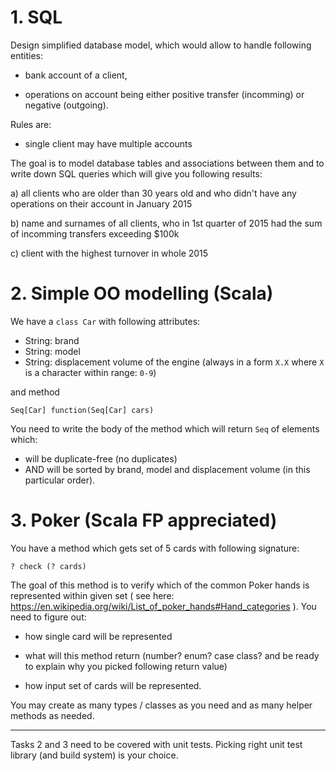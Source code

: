 # 1. SQL #

Design simplified database model, which would allow to handle following entities: 

- bank account of a client, 

- operations on account being either positive transfer (incomming) or negative (outgoing).

Rules are:
- single client may have multiple accounts

The goal is to model database tables and associations between them and to write down SQL queries which will give you following results:

a) all clients who are older than 30 years old and who didn't have any operations on their account in January 2015

b) name and surnames of all clients, who in 1st quarter of 2015 had the sum of incomming transfers exceeding $100k

c) client with the highest turnover in whole 2015


# 2. Simple OO modelling (Scala) # 

We have a `class Car` with following attributes:

- String: brand 
- String: model
- String: displacement volume of the engine (always in a form `X.X` where `X` is a character within range: `0-9`)

and method

`Seq[Car] function(Seq[Car] cars)`

You need to write the body of the method which will return `Seq` of elements which:

- will be duplicate-free (no duplicates)
- AND will be sorted by brand, model and displacement volume (in this particular order).



# 3. Poker (Scala FP appreciated) #
You have a method which gets set of 5 cards with following signature:

`? check (? cards)`

The goal of this method is to verify which of the common Poker hands is represented within given set ( see here: https://en.wikipedia.org/wiki/List_of_poker_hands#Hand_categories ). 
You need to figure out:

* how single card will be represented

* what will this method return (number? enum? case class? and be ready to explain why you picked following return value)

* how input set of cards will be represented. 

You may create as many types / classes as you need and as many helper methods as needed.

---

Tasks 2 and 3 need to be covered with unit tests. Picking right unit test library (and build system) is your choice.

